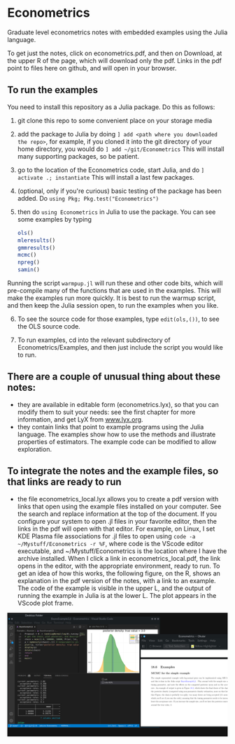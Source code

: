 # Econometrics
Graduate level econometrics notes with embedded examples using the Julia language.

To get just the notes, click on econometrics.pdf, and then on Download, at the upper R of the page, which will download only the pdf. Links in the pdf point to files here on github, and will open in your browser.

## To run the examples
You need to install this repository as a Julia package. Do this as follows:

1. git clone this repo to some convenient place on your storage media

2. add the package to Julia by doing ```] add <path where you downloaded the repo>```, for example, if you cloned it into the git directory of your home directory, you would do ```] add ~/git/Econometrics```  This will install many supporting packages, so be patient.

3. go to the location of the Econometrics code, start Julia, and do ```] activate .; instantiate```  This will install a last few packages.

4. (optional, only if you're curious) basic testing of the package has been added. Do ```using Pkg; Pkg.test("Econometrics")```

5. then do ```using Econometrics``` in Julia to use the package. You can see some examples by typing 
   ```julia
   ols()
   mleresults()
   gmmresults()
   mcmc()
   npreg()
   samin()
   ```
  Running the script ```warmpup.jl``` will run these and other code bits, which will pre-compile many of the functions that are used in the examples. This will make the examples run more quickly. It is best to run the warmup script, and then keep the Julia session open, to run the examples when you like.

6. To see the source code for those examples, type ```edit(ols,())```, to see the OLS source code.

7. To run examples, cd into the relevant subdirectory of Econometrics/Examples, and then just include the script you would like to run.

## There are a couple of unusual thing about these notes:
- they are available in editable form (econometrics.lyx), so that you can modify them to suit your needs: see the first chapter for more information, and get LyX from  www.lyx.org. 
- they contain links that point to example programs using the Julia language. The examples show how to use the methods and illustrate properties of estimators. The example code can be modified to allow exploration.

## To integrate the notes and the example files, so that links are ready to run
- the file econometrics_local.lyx allows you to create a pdf version with links that open using the example files installed on your computer. See the search and replace information at the top of the document. If you configure your system to open .jl files in your favorite editor, then the links in the pdf will open with that editor. For example, on Linux, I set KDE Plasma file associations for .jl files to open using ```code -a ~/Mystuff/Econometrics -r %F```, where code is the VScode editor executable, and ~/Mystuff/Econometrics is the location where I have the archive installed. When I click a link in econometrics_local.pdf, the link opens in the editor, with the appropriate environment, ready to run.
To get an idea of how this works, the following figure, on the R, shows an explanation in the pdf version of the notes, with a link to an example. The code of the example is visible in the upper L, and the output of running the example in Julia is at the lower L. The plot appears in the VScode plot frame.

![example](https://github.com/mcreel/Econometrics/blob/master/example.png)
